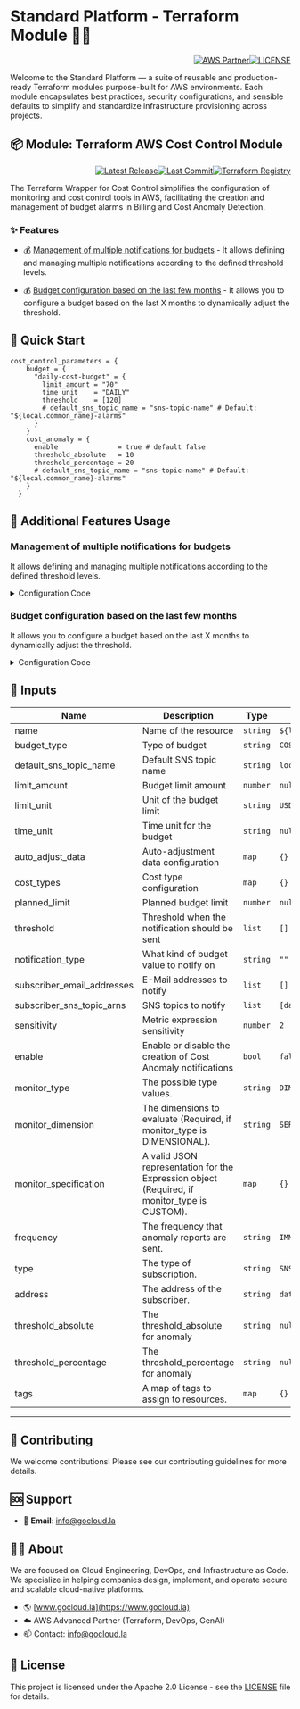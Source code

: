 # Standard Platform - Terraform Module 🚀🚀
<p align="right"><a href="https://partners.amazonaws.com/partners/0018a00001hHve4AAC/GoCloud"><img src="https://img.shields.io/badge/AWS%20Partner-Advanced-orange?style=for-the-badge&logo=amazonaws&logoColor=white" alt="AWS Partner"/></a><a href="LICENSE"><img src="https://img.shields.io/badge/License-Apache%202.0-green?style=for-the-badge&logo=apache&logoColor=white" alt="LICENSE"/></a></p>

Welcome to the Standard Platform — a suite of reusable and production-ready Terraform modules purpose-built for AWS environments.
Each module encapsulates best practices, security configurations, and sensible defaults to simplify and standardize infrastructure provisioning across projects.

## 📦 Module: Terraform AWS Cost Control Module
<p align="right"><a href="https://github.com/gocloudLa/terraform-aws-wrapper-cost-control/releases/latest"><img src="https://img.shields.io/github/v/release/gocloudLa/terraform-aws-wrapper-cost-control.svg?style=for-the-badge" alt="Latest Release"/></a><a href=""><img src="https://img.shields.io/github/last-commit/gocloudLa/terraform-aws-wrapper-cost-control.svg?style=for-the-badge" alt="Last Commit"/></a><a href="https://registry.terraform.io/modules/gocloudLa/wrapper-cost-control/aws"><img src="https://img.shields.io/badge/Terraform-Registry-7B42BC?style=for-the-badge&logo=terraform&logoColor=white" alt="Terraform Registry"/></a></p>
The Terraform Wrapper for Cost Control simplifies the configuration of monitoring and cost control tools in AWS, facilitating the creation and management of budget alarms in Billing and Cost Anomaly Detection.

### ✨ Features

- 💰 [Management of multiple notifications for budgets](#management-of-multiple-notifications-for-budgets) - It allows defining and managing multiple notifications according to the defined threshold levels.

- 💰 [Budget configuration based on the last few months](#budget-configuration-based-on-the-last-few-months) - It allows you to configure a budget based on the last X months to dynamically adjust the threshold.




## 🚀 Quick Start
```hcl
cost_control_parameters = {
    budget = {
      "daily-cost-budget" = {
        limit_amount = "70"
        time_unit    = "DAILY"
        threshold    = [120]
        # default_sns_topic_name = "sns-topic-name" # Default: "${local.common_name}-alarms"
      }
    }
    cost_anomaly = {
      enable               = true # default false
      threshold_absolute   = 10
      threshold_percentage = 20
      # default_sns_topic_name = "sns-topic-name" # Default: "${local.common_name}-alarms"
    }
  }
```


## 🔧 Additional Features Usage

### Management of multiple notifications for budgets
It allows defining and managing multiple notifications according to the defined threshold levels.


<details><summary>Configuration Code</summary>

```hcl
budget = {
      "monthly-cost-budget" = {
        limit_amount               = "2100"
        time_unit                  = "MONTHLY"
        threshold                  = [105, 120]
      }
}
```


</details>


### Budget configuration based on the last few months
It allows you to configure a budget based on the last X months to dynamically adjust the threshold.


<details><summary>Configuration Code</summary>

```hcl
budget = {
      "dynamic-monthly-budget" = {
        time_unit = "MONTHLY"
        auto_adjust_data = {
          budget_adjustment_period = 6
        }
        notification_type          = "ACTUAL"
        threshold                  = [110]
      }
}
```


</details>




## 📑 Inputs
| Name                       | Description                                                                                  | Type     | Default                            | Required |
| -------------------------- | -------------------------------------------------------------------------------------------- | -------- | ---------------------------------- | -------- |
| name                       | Name of the resource                                                                         | `string` | `${local.common_name}-${each.key}` | no       |
| budget_type                | Type of budget                                                                               | `string` | `COST`                             | no       |
| default_sns_topic_name     | Default SNS topic name                                                                       | `string` | `local.default_sns_topic_name`     | no       |
| limit_amount               | Budget limit amount                                                                          | `number` | `null`                             | no       |
| limit_unit                 | Unit of the budget limit                                                                     | `string` | `USD`                              | no       |
| time_unit                  | Time unit for the budget                                                                     | `string` | `null`                             | no       |
| auto_adjust_data           | Auto-adjustment data configuration                                                           | `map`    | `{}`                               | no       |
| cost_types                 | Cost type configuration                                                                      | `map`    | `{}`                               | no       |
| planned_limit              | Planned budget limit                                                                         | `number` | `null`                             | no       |
| threshold                  | Threshold when the notification should be sent                                               | `list`   | `[]`                               | no       |
| notification_type          | What kind of budget value to notify on                                                       | `string` | `""`                               | no       |
| subscriber_email_addresses | E-Mail addresses to notify                                                                   | `list`   | `[]`                               | no       |
| subscriber_sns_topic_arns  | SNS topics to notify                                                                         | `list`   | `[data.aws_sns_topic.alerts.arn]`  | no       |
| sensitivity                | Metric expression sensitivity                                                                | `number` | `2`                                | no       |
| enable                     | Enable or disable the creation of Cost Anomaly notifications                                 | `bool`   | `false`                            | no       |
| monitor_type               | The possible type values.                                                                    | `string` | `DIMENSIONAL`                      | no       |
| monitor_dimension          | The dimensions to evaluate (Required, if monitor_type is DIMENSIONAL).                       | `string` | `SERVICE`                          | no       |
| monitor_specification      | A valid JSON representation for the Expression object (Required, if monitor_type is CUSTOM). | `map`    | `{}`                               | no       |
| frequency                  | The frequency that anomaly reports are sent.                                                 | `string` | `IMMEDIATE`                        | no       |
| type                       | The type of subscription.                                                                    | `string` | `SNS`                              | no       |
| address                    | The address of the subscriber.                                                               | `string` | `data.aws_sns_topic.alerts.arn`    | no       |
| threshold_absolute         | The threshold_absolute for anomaly                                                           | `string` | `null`                             | no       |
| threshold_percentage       | The threshold_percentage for anomaly                                                         | `string` | `null`                             | no       |
| tags                       | A map of tags to assign to resources.                                                        | `map`    | `{}`                               | no       |








---

## 🤝 Contributing
We welcome contributions! Please see our contributing guidelines for more details.

## 🆘 Support
- 📧 **Email**: info@gocloud.la

## 🧑‍💻 About
We are focused on Cloud Engineering, DevOps, and Infrastructure as Code.
We specialize in helping companies design, implement, and operate secure and scalable cloud-native platforms.
- 🌎 [www.gocloud.la](https://www.gocloud.la)
- ☁️ AWS Advanced Partner (Terraform, DevOps, GenAI)
- 📫 Contact: info@gocloud.la

## 📄 License
This project is licensed under the Apache 2.0 License - see the [LICENSE](LICENSE) file for details. 